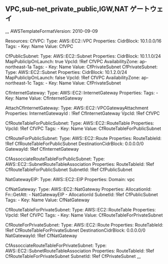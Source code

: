 ## VPC,sub-net_private_public,IGW,NAT ゲートウェイ


,,, AWSTemplateFormatVersion: 2010-09-09

Resources:
  CfVPC:
    Type: AWS::EC2::VPC
    Properties:
      CidrBlock: 10.1.0.0/16
      Tags:
        -
          Key: Name
          Value: CfVPC

  CfPublicSubnet:
    Type: AWS::EC2::Subnet
    Properties:
      CidrBlock: 10.1.1.0/24
      MapPublicIpOnLaunch: true
      VpcId: !Ref CfVPC
      AvailabilityZone: ap-northeast-1a
      Tags:
        - Key: Name
          Value: CfPrivateSubnet
  CfPrivateSubnet:
    Type: AWS::EC2::Subnet
    Properties:
      CidrBlock: 10.1.2.0/24
      MapPublicIpOnLaunch: false
      VpcId: !Ref CfVPC
      AvailabilityZone: ap-northeast-1c
      Tags:
        - Key: Name
          Value: CfPrivateSubnet

  CfInternetGateway:
    Type: AWS::EC2::InternetGateway
    Properties:
      Tags:
        - Key: Name
          Value: CfInternetGateway

  AttachCfInternetGateway:
    Type: AWS::EC2::VPCGatewayAttachment
    Properties:
      InternetGatewayId : !Ref CfInternetGateway
      VpcId: !Ref CfVPC

  CfRouteTableForPublicSubnet:
    Type: AWS::EC2::RouteTable
    Properties:
      VpcId: !Ref CfVPC
      Tags:
        - Key: Name
          Value: CfRouteTableForPublicSubnet

  CfRouteForPublicSubnet:
    Type: AWS::EC2::Route
    Properties:
      RouteTableId: !Ref CfRouteTableForPublicSubnet
      DestinationCidrBlock: 0.0.0.0/0
      GatewayId: !Ref CfInternetGateway

  CfAssocciateRouteTableForPublicSubnet:
    Type: AWS::EC2::SubnetRouteTableAssociation
    Properties:
      RouteTableId: !Ref CfRouteTableForPublicSubnet
      SubnetId: !Ref CfPublicSubnet

  NatGatewayEIP:
    Type: AWS::EC2::EIP
    Properties:
      Domain: vpc

  CfNatGateway:
    Type: AWS::EC2::NatGateway
    Properties:
      AllocationId:
        Fn::GetAtt:
          - NatGatewayEIP
          - AllocationId
      SubnetId: !Ref CfPublicSubnet
      Tags:
        - Key: Name
          Value: CfNatGateway

  CfRouteTableForPrivateSubnet:
    Type: AWS::EC2::RouteTable
    Properties:
      VpcId: !Ref CfVPC
      Tags:
        - Key: Name
          Value: CfRouteTableForPrivateSubnet

  CfRouteForPrivateSubnet:
    Type: AWS::EC2::Route
    Properties:
      RouteTableId: !Ref CfRouteTableForPrivateSubnet
      DestinationCidrBlock: 0.0.0.0/0
      NatGatewayId: !Ref CfNatGateway

  CfAssocciateRouteTableForPrivateSubnet:
    Type: AWS::EC2::SubnetRouteTableAssociation
    Properties:
      RouteTableId: !Ref CfRouteTableForPrivateSubnet
      SubnetId: !Ref CfPrivateSubnet
      ,,,
